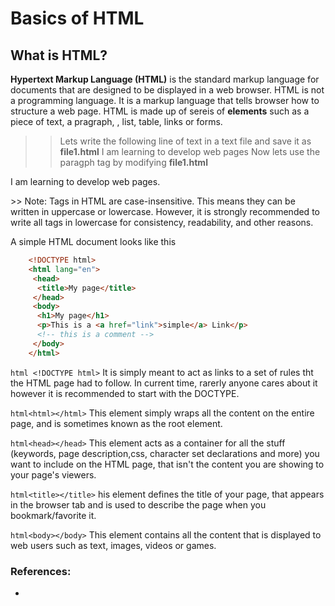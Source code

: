 
# Basics of HTML
## What is HTML?
**Hypertext Markup Language (HTML)** is the standard markup language for documents that are designed to be displayed in a web browser. HTML is not a programming language. It is a markup language that tells browser how to structure a web page. HTML is made up of sereis of **elements** such as a piece of text, a pragraph, , list, table, links or forms.

>> Lets write the following line of text in a text file and save it as **file1.html**
I am learning to develop web pages
Now lets use the paragph tag by modifying **file1.html**
<p>I am learning to develop web pages.</p>
>> Note: Tags in HTML are case-insensitive. This means they can be written in uppercase or lowercase. However, it is strongly recommended to write all tags in lowercase for consistency, readability, and other reasons.

A simple HTML document looks like this
```html
    <!DOCTYPE html>
    <html lang="en">
     <head>
      <title>My page</title>
     </head>
     <body>
      <h1>My page</h1>
      <p>This is a <a href="link">simple</a> Link</p>
      <!-- this is a comment -->
     </body>
    </html>
```   
```html <!DOCTYPE html>```
It is simply meant to act as links to a set of rules tht the HTML page had to follow. In current time, rarerly anyone cares about it however it is recommended to start with the DOCTYPE.

```html<html></html>```
This element simply wraps all the content on the entire page, and is sometimes known as the root element.

```html<head></head>``` 
This element acts as a container for all the stuff (keywords, page description,css, character set declarations and more) you want to include on the HTML page, that isn't the content you are showing to your page's viewers.

```html<title></title>```
his element defines the title of your page, that appears in the browser tab and is used to describe the page when you bookmark/favorite it.

 ```html<body></body>```
This element contains all the content that is displayed to web users such as text, images, videos or games.

### References: 
- 

